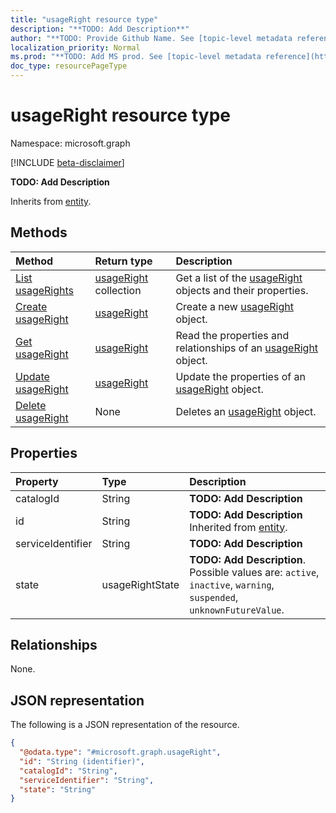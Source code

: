 ```yaml
---
title: "usageRight resource type"
description: "**TODO: Add Description**"
author: "**TODO: Provide Github Name. See [topic-level metadata reference](https://msgo.azurewebsites.net/add/document/guidelines/metadata.html#topic-level-metadata)**"
localization_priority: Normal
ms.prod: "**TODO: Add MS prod. See [topic-level metadata reference](https://msgo.azurewebsites.net/add/document/guidelines/metadata.html#topic-level-metadata)**"
doc_type: resourcePageType
---
```


# usageRight resource type

Namespace: microsoft.graph

[!INCLUDE [beta-disclaimer](../../includes/beta-disclaimer.md)]

**TODO: Add Description**


Inherits from [entity](../resources/entity.md).

## Methods
|Method|Return type|Description|
|:---|:---|:---|
|[List usageRights](../api/usageright-list.md)|[usageRight](../resources/usageright.md) collection|Get a list of the [usageRight](../resources/usageright.md) objects and their properties.|
|[Create usageRight](../api/usageright-create.md)|[usageRight](../resources/usageright.md)|Create a new [usageRight](../resources/usageright.md) object.|
|[Get usageRight](../api/usageright-get.md)|[usageRight](../resources/usageright.md)|Read the properties and relationships of an [usageRight](../resources/usageright.md) object.|
|[Update usageRight](../api/usageright-update.md)|[usageRight](../resources/usageright.md)|Update the properties of an [usageRight](../resources/usageright.md) object.|
|[Delete usageRight](../api/usageright-delete.md)|None|Deletes an [usageRight](../resources/usageright.md) object.|

## Properties
|Property|Type|Description|
|:---|:---|:---|
|catalogId|String|**TODO: Add Description**|
|id|String|**TODO: Add Description** Inherited from [entity](../resources/entity.md).|
|serviceIdentifier|String|**TODO: Add Description**|
|state|usageRightState|**TODO: Add Description**. Possible values are: `active`, `inactive`, `warning`, `suspended`, `unknownFutureValue`.|

## Relationships
None.

## JSON representation
The following is a JSON representation of the resource.
<!-- {
  "blockType": "resource",
  "keyProperty": "id",
  "@odata.type": "microsoft.graph.usageRight",
  "baseType": "microsoft.graph.entity",
  "openType": false
}
-->
``` json
{
  "@odata.type": "#microsoft.graph.usageRight",
  "id": "String (identifier)",
  "catalogId": "String",
  "serviceIdentifier": "String",
  "state": "String"
}
```

